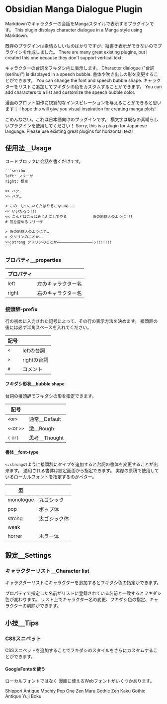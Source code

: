 # Obsidian Manga Dialogue Plugin

Markdownでキャラクターの会話をMangaスタイルで表示するプラグインです。
This plugin displays character dialogue in a Manga style using Markdown.

既存のプラグインは素晴らしいものばかりですが、縦書き表示ができないのでプラグインを作成しました。
There are many great existing plugins, but I created this one because they don't support vertical text.

キャラクターの台詞をフキダシ内に表示します。
Character dialogue ("台詞(serihu)") is displayed in a speech bubble.
書体や吹き出しの形を変更することができます。
You can change the font and speech bubble shape.
キャラクターをリストに追加してフキダシの色をカスタムすることができます。
You can add characters to a list and customize the speech bubble color.

漫画のプロット製作に視覚的なインスピレーションを与えることができると思います！
I hope this will give you visual inspiration for creating manga plots!

ごめんなさい。これは日本語向けのプラグインです。
横文字は既存の素晴らしいプラグインを使用してください！
Sorry, this is a plugin for Japanese language.
Please use existing great plugins for horizontal text!

## 使用法＿Usage

コードブロックに会話を書くだけです。

````
```serihu
left: フリーザ
right: 悟空

>> ハァ…
>> ハァ…

< この　しつこいくたばりぞこないめ………
<< いいだろう!!!
<< こんどはこっぱみじんにしてやる　　　　　　　あの地球人のように!!!
# 気を溜めるフリーザ

> あの地球人のように？…
> クリリンのことか…
>>:strong クリリンのことか――――――――――――――――っ!!!!!!!
```
````

### プロパティ＿properties

| プロパティ |           |
| ----- | --------- |
| left  | 左のキャラクター名 |
| right | 右のキャラクター名 |



### 接頭辞-prefix
行の初めに入力された記号によって、その行の表示方法を決めます。
接頭辞の後には必ず半角スペースを入れてください。

| 記号  |          |
| --- | -------- |
| `<` | leftの台詞  |
| `>` | rightの台詞 |
| `#` | コメント     |
#### フキダシ形状＿bubble shape
台詞の接頭辞でフキダシの形を指定できます。

| 記号          |            |
| ----------- | ---------- |
| `<`or`>`    | 通常＿Default |
| `<<`or `>>` | 激＿Rough    |
| `(` or`)`   | 思考＿Thought   |

#### 書体＿font-type
`<:strong`のように接頭辞にタイプを追加すると台詞の書体を変更することが出来ます。
適用される書体は設定画面から指定できます。
実際の原稿で使用しているローカルフォントを指定するのがベター。

| 型         |        |
| --------- | ------ |
| monologue | 丸ゴシック  |
| pop       | ポップ体   |
| strong    | 太ゴシック体 |
| weak      |        |
| horrer    | ホラー体   |

## 設定＿Settings
### キャラクターリスト＿Character list
キャラクターリストにキャラクターを追加するとフキダシ色の指定ができます。

プロパティで指定した名前がリストに登録されている名前と一致するとフキダシ色が変わります。
リスト上でキャラクター名の変更、フキダシ色の指定、キャラクターの削除ができます。

## 小技＿Tips
### CSSスニペット
CSSスニペットを追加することでフキダシのスタイルをさらにカスタムすることができます。

#### GoogleFontsを使う
ローカルフォントではなく
漫画に使えるWebフォントがいくつかあります。

Shippori Antique
Mochiy Pop One
Zen Maru Gothic
Zen Kaku Gothic Antique
Yuji Boku